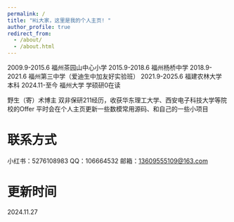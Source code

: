 ```yaml
---
permalink: /
title: "Hi大家，这里是我的个人主页! "
author_profile: true
redirect_from: 
  - /about/
  - /about.html
---
```


2009.9-2015.6 福州茶园山中心小学
2015.9-2018.6 福州杨桥中学
2018.9-2021.6 福州第三中学（爱迪生中加友好实验班）
2021.9-2025.6 福建农林大学 本科
2024.11-至今 福州大学 学硕研0在读

野生（寄）术博主
双非保研211经历，收获华东理工大学、西安电子科技大学等院校的Offer
平时会在个人主页更新一些数模常用源码、和自己的一些小项目


联系方式
======
小红书：5276108983
QQ：106664532
邮箱：13609555109@163.com


更新时间
======
2024.11.27
